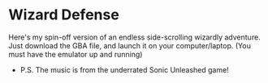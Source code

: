 # Wizard Defense
Here's my spin-off version of an endless side-scrolling wizardly adventure.
Just download the GBA file, and launch it on your computer/laptop.
(You must have the emulator up and running)

- P.S. The music is from the underrated Sonic Unleashed game!
